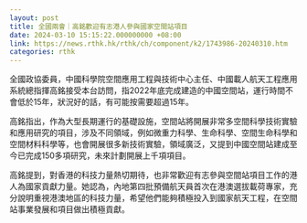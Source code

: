 ```yaml
---
layout: post
title: 全國兩會｜高銘歡迎有志港人參與國家空間站項目
date: 2024-03-10 15:15:22.000000000 +08:00
link: https://news.rthk.hk/rthk/ch/component/k2/1743986-20240310.htm
categories: rthk
---
```


全國政協委員，中國科學院空間應用工程與技術中心主任、中國載人航天工程應用系統總指揮高銘接受本台訪問，指2022年底完成建造的中國空間站，運行時間不會低於15年，狀況好的話，有可能按需要超過15年。

高銘指出，作為大型長期運行的基礎設施，空間站將開展非常多空間科學技術實驗和應用研究的項目，涉及不同領域，例如微重力科學、生命科學、空間生命科學和空間材料科學等，也會開展很多新技術實驗，領域廣泛，又提到中國空間站建成至今已完成150多項研究，未來計劃開展上千項項目。

高銘提到，對香港的科技力量熱切期待，也非常歡迎有志參與空間站項目工作的港人為國家貢獻力量。她認為，內地第四批預備航天員首次在港澳選拔載荷專家，充分說明重視港澳地區的科技力量，希望他們能夠積極投入到國家航天工程，在空間站事業發展和項目做出積極貢獻。
